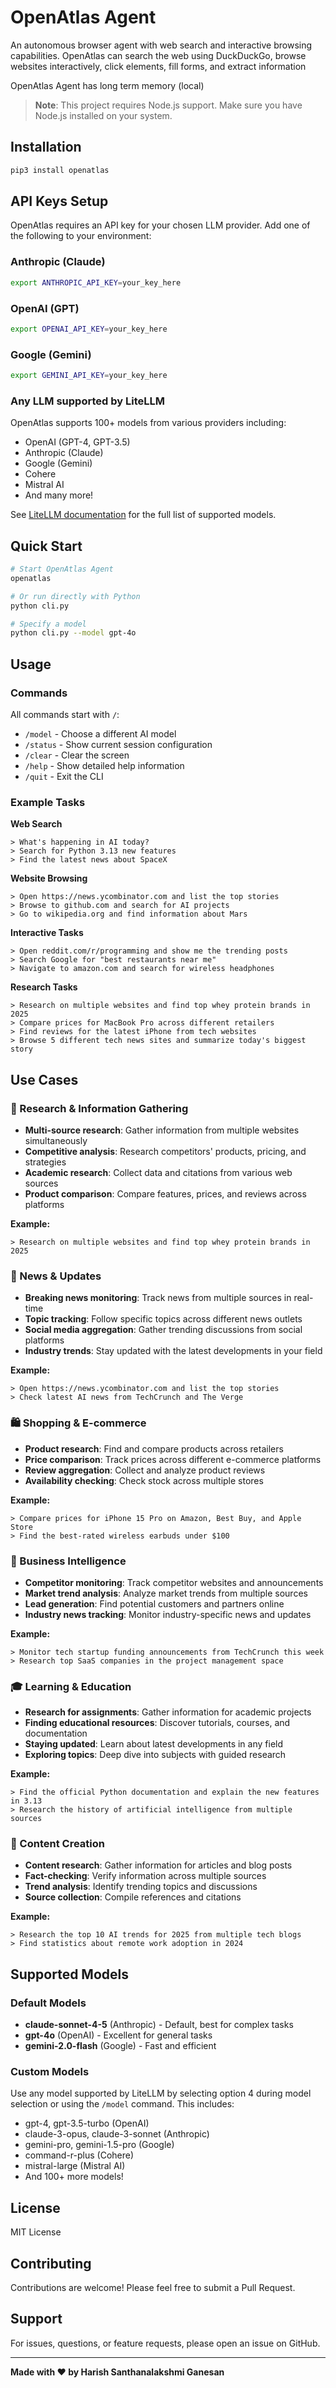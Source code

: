 # OpenAtlas Agent

An autonomous browser agent with web search and interactive browsing capabilities. OpenAtlas can search the web using DuckDuckGo, browse websites interactively, click elements, fill forms, and extract information

OpenAtlas Agent has long term memory (local)

> **Note**: This project requires Node.js support. Make sure you have Node.js installed on your system.

## Installation

```bash
pip3 install openatlas
```

## API Keys Setup

OpenAtlas requires an API key for your chosen LLM provider. Add one of the following to your environment:

### Anthropic (Claude)
```bash
export ANTHROPIC_API_KEY=your_key_here
```

### OpenAI (GPT)
```bash
export OPENAI_API_KEY=your_key_here
```

### Google (Gemini)
```bash
export GEMINI_API_KEY=your_key_here
```

### Any LLM supported by LiteLLM
OpenAtlas supports 100+ models from various providers including:
- OpenAI (GPT-4, GPT-3.5)
- Anthropic (Claude)
- Google (Gemini)
- Cohere
- Mistral AI
- And many more!

See [LiteLLM documentation](https://docs.litellm.ai/docs/) for the full list of supported models.

## Quick Start

```bash
# Start OpenAtlas Agent
openatlas

# Or run directly with Python
python cli.py

# Specify a model
python cli.py --model gpt-4o
```

## Usage

### Commands

All commands start with `/`:

- `/model` - Choose a different AI model
- `/status` - Show current session configuration
- `/clear` - Clear the screen
- `/help` - Show detailed help information
- `/quit` - Exit the CLI

### Example Tasks

**Web Search**
```
> What's happening in AI today?
> Search for Python 3.13 new features
> Find the latest news about SpaceX
```

**Website Browsing**
```
> Open https://news.ycombinator.com and list the top stories
> Browse to github.com and search for AI projects
> Go to wikipedia.org and find information about Mars
```

**Interactive Tasks**
```
> Open reddit.com/r/programming and show me the trending posts
> Search Google for "best restaurants near me"
> Navigate to amazon.com and search for wireless headphones
```

**Research Tasks**
```
> Research on multiple websites and find top whey protein brands in 2025
> Compare prices for MacBook Pro across different retailers
> Find reviews for the latest iPhone from tech websites
> Browse 5 different tech news sites and summarize today's biggest story
```

## Use Cases

### 🔬 Research & Information Gathering
- **Multi-source research**: Gather information from multiple websites simultaneously
- **Competitive analysis**: Research competitors' products, pricing, and strategies
- **Academic research**: Collect data and citations from various web sources
- **Product comparison**: Compare features, prices, and reviews across platforms

**Example:**
```
> Research on multiple websites and find top whey protein brands in 2025
```

### 📰 News & Updates
- **Breaking news monitoring**: Track news from multiple sources in real-time
- **Topic tracking**: Follow specific topics across different news outlets
- **Social media aggregation**: Gather trending discussions from social platforms
- **Industry trends**: Stay updated with the latest developments in your field

**Example:**
```
> Open https://news.ycombinator.com and list the top stories
> Check latest AI news from TechCrunch and The Verge
```

### 🛍️ Shopping & E-commerce
- **Product research**: Find and compare products across retailers
- **Price comparison**: Track prices across different e-commerce platforms
- **Review aggregation**: Collect and analyze product reviews
- **Availability checking**: Check stock across multiple stores

**Example:**
```
> Compare prices for iPhone 15 Pro on Amazon, Best Buy, and Apple Store
> Find the best-rated wireless earbuds under $100
```

### 💼 Business Intelligence
- **Competitor monitoring**: Track competitor websites and announcements
- **Market trend analysis**: Analyze market trends from multiple sources
- **Lead generation**: Find potential customers and partners online
- **Industry news tracking**: Monitor industry-specific news and updates

**Example:**
```
> Monitor tech startup funding announcements from TechCrunch this week
> Research top SaaS companies in the project management space
```

### 🎓 Learning & Education
- **Research for assignments**: Gather information for academic projects
- **Finding educational resources**: Discover tutorials, courses, and documentation
- **Staying updated**: Learn about latest developments in any field
- **Exploring topics**: Deep dive into subjects with guided research

**Example:**
```
> Find the official Python documentation and explain the new features in 3.13
> Research the history of artificial intelligence from multiple sources
```

### 🎯 Content Creation
- **Content research**: Gather information for articles and blog posts
- **Fact-checking**: Verify information across multiple sources
- **Trend analysis**: Identify trending topics and discussions
- **Source collection**: Compile references and citations

**Example:**
```
> Research the top 10 AI trends for 2025 from multiple tech blogs
> Find statistics about remote work adoption in 2024
```

## Supported Models

### Default Models
- **claude-sonnet-4-5** (Anthropic) - Default, best for complex tasks
- **gpt-4o** (OpenAI) - Excellent for general tasks
- **gemini-2.0-flash** (Google) - Fast and efficient

### Custom Models
Use any model supported by LiteLLM by selecting option 4 during model selection or using the `/model` command. This includes:
- gpt-4, gpt-3.5-turbo (OpenAI)
- claude-3-opus, claude-3-sonnet (Anthropic)
- gemini-pro, gemini-1.5-pro (Google)
- command-r-plus (Cohere)
- mistral-large (Mistral AI)
- And 100+ more models!

## License

MIT License

## Contributing

Contributions are welcome! Please feel free to submit a Pull Request.

## Support

For issues, questions, or feature requests, please open an issue on GitHub.

---

**Made with ❤️ by Harish Santhanalakshmi Ganesan**
